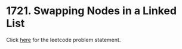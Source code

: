 # 1721. Swapping Nodes in a Linked List

Click [here](https://leetcode.com/problems/swapping-nodes-in-a-linked-list/) for the leetcode problem statement.
